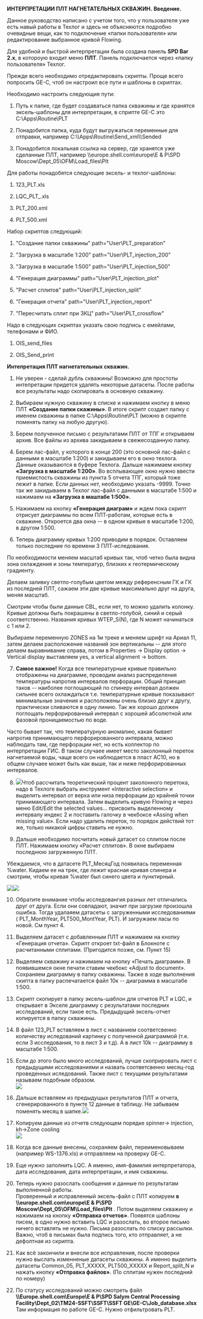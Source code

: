 **ИНТЕРПРЕТАЦИИ ПЛТ НАГНЕТАТЕЛЬНЫХ СКВАЖИН.**
**Введение.**

Данное руководство написано с учетом того, что у пользователя уже есть
навый работы в Техлог и здесь не объясняются подробно очевидные вещи,
как то подключение «папки пользователя» или редактирование выбранное
кривой Flowing.

Для удобной и быстрой интерпретации была создана панель **SPD Bar 2.x**,
в котороую входит меню **ПЛТ**. Панель подключается через «папку
пользователя» Техлог.

Прежде всего необходимо отредактировать скрипты. Проще всего попросить
GE-C, чтоб он настроил все пути и шаблоны в скриптах.

Необходимо настроить следующие пути:

1.  Путь к папке, где будет создаваться папка скважины и где хранятся
    эксель-шаблоны для интерпретации, в сприпте GE-C это
    C:\\Apps\\Routine\\PLT

2.  Понадобится папка, куда будут выгружаться переменные для отправки,
    например C:\\\\Apps\\Routine\\Send_xml\\\\Sended

3.  Понадобится локальная ссылка на сервер, где хранятся уже сделанные
    ПЛТ, например \\\\europe.shell.com\\europe\\E & P\\SPD
    Moscow\\Dept_05\\OFM\\Load_files\\Plt

Для работы понадобятся следующие эксель- и техлог-шаблоны:

1.  123_PLT.xls

2.  LQC_PLT\_.xls

3.  PLT_200.xml

4.  PLT_500.xml

Набор скриптов следующий:

1.  \"Создание папки скважины\" path=\"User\\PLT_preparation\"

2.  \"Загрузка в масштабе 1:200\" path=\"User\\PLT_injection_200\"

3.  \"Загрузка в масштабе 1:500\" path=\"User\\PLT_injection_500\"

4.  \"Генерация диаграммы\" path=\"User\\PLT_injection_plot\"

5.  \"Расчет сплитов\" path=\"User\\PLT_injection_split\"

6.  \"Генерация отчета\" path=\"User\\PLT_injection_report\"

7.  \"Пересчитать сплит при ЗКЦ\" path=\"User\\PLT_crossflow\"

Надо в следующих скриптах указать свою подпись с емейлами, телефонами и
ФИО.

1.  OIS_send_files

2.  OIS_Send_print

**Интепретация ПЛТ нагнетательных скважин.**

1)  Не уверен - сделай дубль скважины! Возможно для простоты
    интепретации придется удалять некоторые датасеты. После работы все
    результаты надо скопировать в основную скважину.

2)  Выбираем нужную скважину в списке и нажимаем кнопку в меню ПЛТ
    **«Создание папки скажины»**. В итоге скрипт создает папку с именем
    скважины в папке C:\\Apps\\Routine\\PLT (можно в скрипте поменять
    папку на любую другую).

3)  Берем полученное письмо с результатами ПЛТ от ТПГ и открываем архив.
    Все файлы из архива закидываем в свежесозданную папку.

4)  Берем лас-файл, у которого в конце 200 (это основной лас-файл с
    данными в масштабе 1:200) и закидываем его в окно техлога. Данные
    оказываются в буфере Техлога. Дальше нажимаем кнопку **«Загрузка в
    масштабе 1:200»**. Во всплывающее окно нужно ввести приемистость
    скважины из пункта 5 отчета ТПГ, который тоже лежит в папке. Если
    данных нет, необходимо указать -9999. Точно так же закидываем в
    Техлог лас-файл с данными в масштабе 1:500 и нажимаем на **«Загрузка
    в маштабе 1:500».**

5)  Нажимаем на кнопку **«Генерация диаграм»** и ждем пока скрипт
    отрисует диаграммы по всем ПЛТ-работам, которые есть в скважине.
    Откроется два окна -- в одном кривые в масштабе 1:200, в другом
    1:500.

6)  Теперь диаграмму кривых 1:200 приводим в порядок. Оставляем только
    последние по времени 3 ПЛТ-иследования.

По необходимости меняем масштаб кривых так, чтоб четко была видна зона
охлаждения и зоны температур, близких к геотермическому градиенту.

Делаем заливку светло-голубым цветом между референсным ГК и ГК из
последней ПЛТ, сажаем эти две кривые максимально друг на друга, меняя
масштаб.

Смотрим чтобы были данные CBL, если нет, то можно удалить колонку.\
Кривые должны быть покрашены в светло-голубой, синий и серый
соответственно. Названия кривых WTEP_S(N), где N может начинаться с 1
или 2.

Выбираем переменную ZONES на 1м треке и меняем шрифт на Ариал 11, затем
делаем расположение названий зон вертикальны -- для этого делаем
выравнивание справа, потом в Properties -\> Display option -\> Vertical
display выставляем yes, а vertical alignment -\> bottom.

7)  **Самое важное!** Когда все температурные кривые правильно
    отображены на диаграмме, проводим анализ распределения температуры
    напротив интервалов перфорации. Общий принцип таков -- наиболее
    поглощающий по спинеру интервал должен сильнее всего охлаждаться
    т.е. температурные кривые показывают минимальные значения и
    расположены очень близко друг к другу, практически сливаются в одну
    линию. Так же хорошо должен поглощать перфорированный интервал с
    хорошей абсолютной или фазовой проницаемостью по воде.

Часто бывает так, что температурную аномалию, какая бывает напротив
принимающего перфорированного интервала, можно наблюдать там, где
перфорации нет, но есть коллектор по интерпретации ГИС. В таком случаее
имеет место заколонный переток нагнетаемой воды, чаще всего он
наблюдается в пласт АС10, но в общем случаее может быть как выше, так и
ниже перфорированных интервалов.

8)  ![](./pic/image1.png)Чтоб рассчитать теоретический процент заколонного
    перетока, надо в Техлоге выбрать инструмент «Interactive selection»
    и выделить интервал от верха или низа перфорации до крайней точки
    принимающего интервала. Затем выделить кривую Flowing и через меню
    Edit/Edit the selected values... присвоить выделенному интервалу
    индекс 2 и поставить галочку в чекбоксе «Assing when missing value».
    Если надо удалить переток, то порядок действий тот же, только
    никакой цифры ставить не нужно.

9)  Дальше необходимо посчитать новый датасет со сплитом после ПЛТ.
    Нажимаем кнопку «Расчет сплитов». В окне выбираем последнюю
    загруженную ПЛТ.

Убеждаемся, что в датасете PLT_МесяцГод появилась переменная %water.
Кидаем ее на трек, где лежит красная кривая спинера и смотрим, чтобы
кривая %water был синего цвета и пунктирный.

![](./pic/image2.png)![](./pic/image3.png)

10) Обратите внимание чтобы исследовангия разных лет отличались друг от
    друга. Если они совпадают, значит при загрузке произошла ошибка.
    Тогда удалаяем датасеты с загруженными исследованиями (
    PLT_MonthYear, PLT500_MontYear, PLT). И загружаем ласы по новой. См
    пункт 4.

11) Выделяем датасет с добавленным ПЛТ и нажимаем на кнопку «Генерация
    отчета». Скрипт откроет txt-файл в Блокноте с расчитанными сплитами.
    (Пригодится позже, см. Пункт 15)

12) Выделяем скважину и нажимаем на кнопку «Печать диаграмм». В
    появившемся окне печати ставим чекбокс «Adjust to document».
    Сохраняем диаграмму в папку скважины. Также в ходе выполнения скипта
    в папку распечатается файл 10к -- диаграмма в масштабе 1:500.

13) Скрипт скопирует в папку эксель-шаблон для отчетов PLT и LQC, и
    открывает в Экселе диаграмму с результатами последних исследований,
    если такое есть. Предыдущий эксель-отчет копируется в папку
    скважины.

14) В файл 123_PLT вставляем в лист с названием соответсвенно количеству
    иследований картинку с полученной диаграммой (т.е. если 3
    исследования, то в лист 3 и т.д). А в лист 10k -- диаграмму в
    масштабе 1:500.

15) Если до этого было много исследований, лучше скоприровать лист с
    предыдущими исследованиями и назвать соответсвенно месяц-год
    проведенных иследований. Также лист с текущими результатами называем
    подобным образом.\
    ![](./pic/image4.png)

16) Дальше вставляем из предыдущых результатов ПЛТ и отчета,
    сгенерированного в пункте 12 данные в таблицу. Не забываем поменять
    месяц в шапке.![](./pic/image5.png)

17) Копируем данные из отчетв следующем порядке spinner-\> injection,
    kh-\>Zone cooling\
    ![](./pic/image6.png)

18) Когда все данные внесены, сохраняем файл, переименовываем (например
    WS-1376.xls) и отправляем на проверку GE-C.

19) Еще нужно заполнить LQC. А именно, имя-фамилия интерпретатора, дата
    исследования, дата интерпретации, и имя скважины.

20) Теперь нужно разослать сообщения и данные по результатам выполненной
    работы.\
    Проверенный и исправленный эксель-файл с ПЛТ копируем **в
    \\\\europe.shell.com\\europe\\E & P\\SPD
    Moscow\\Dept_05\\OFM\\Load_files\\Plt** . Потом выделяем скважину и
    нажимаем на кнопку **«Отправка отчетов»**. Появятся шаблоны писем, в
    одно нужно вставить LQC и разослать, во второе письмо ничего
    вставлять не нужно. Письма разослать по списку рассылки. Важно, чтоб
    в письмах была подпись того, кто отправляет, а не дефолтная из
    скрипта.

21) Как всё закончили и внесли все исправления, после проверки нужно
    выслать изменненые датасеты скважины. А именно выделить датасеты
    Common_05, PLT_XXXXX, PLT500_XXXXX и Report_split_N и нажать кнопку
    **«Отправка файлов»**. (По сплитам нужен последний по номеру)

22) По статусу исследований можно смотреть файл
    **\\\\Europe.shell.com\\Europe\\E & P\\SPD Salym Central Processing
    Facility\\Dept_02\\TM24-SSFT\\SSFT\\SSFT
    GE\\GE-C\\Job_database.xlsx**\
    Там информация по работе GE-C. Нужно отфильтровать PLT.
